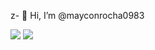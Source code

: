 z- 👋 Hi, I’m @mayconrocha0983

![](https://media1.tenor.com/m/OvqEKxnx_9QAAAAC/shanks-one-piece.gif})
![](https://media1.tenor.com/m/H5HHrwwma48AAAAd/trollface-bonkers.gif})
